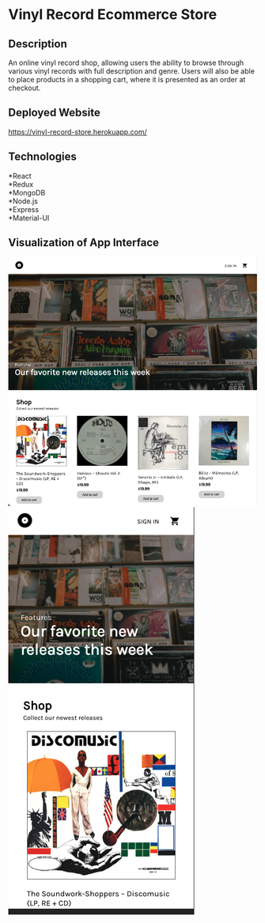 # Vinyl Record Ecommerce Store

## Description

An online vinyl record shop, allowing users the ability to browse through various vinyl records with full description and genre. Users will also be able to place products in a shopping cart, where it is presented as an order at checkout.

## Deployed Website

https://vinyl-record-store.herokuapp.com/

## Technologies

*React</br>
*Redux</br>
*MongoDB</br>
*Node.js</br>
*Express</br>
*Material-UI</br>

## Visualization of App Interface

![](frontend/public/screenshots/desktop.png)</br>
![](frontend/public/screenshots/mobile.png)
